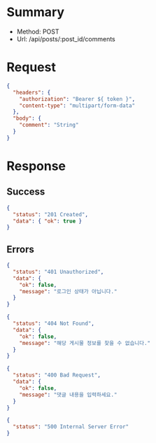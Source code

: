 # Summary

- Method: POST
- Url: /api/posts/:post_id/comments

# Request

```json
{
  "headers": {
    "authorization": "Bearer ${ token }",
    "content-type": "multipart/form-data"
  },
  "body": {
    "comment": "String"
  }
}
```

# Response

## Success

```json
{
  "status": "201 Created",
  "data": { "ok": true }
}
```

## Errors

```json
{
  "status": "401 Unauthorized",
  "data": {
    "ok": false,
    "message": "로그인 상태가 아닙니다."
  }
}
```

```json
{
  "status": "404 Not Found",
  "data": {
    "ok": false,
    "message": "해당 게시물 정보를 찾을 수 없습니다."
  }
}
```

```json
{
  "status": "400 Bad Request",
  "data": {
    "ok": false,
    "message": "댓글 내용을 입력하세요."
  }
}
```

```json
{
  "status": "500 Internal Server Error"
}
```
